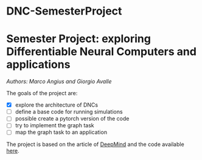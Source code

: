 # DNC-SemesterProject
# Semester Project: exploring Differentiable Neural Computers and applications
*Authors: Marco Angius and Giorgio Avalle*

The goals of the project are: 
- [x] explore the architecture of DNCs
- [ ] define a base code for running simulations
- [ ] possible create a pytorch version of the code
- [ ] try to implement the graph task 
- [ ] map the graph task to an application   

The project is based on the article of [DeepMind](https://deepmind.com/blog/differentiable-neural-computers/) and 
the code available [here](https://github.com/deepmind/dnc).
